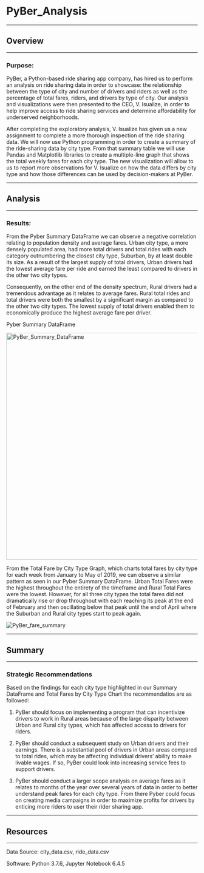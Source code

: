# PyBer_Analysis
---
## Overview
---
### Purpose:

  PyBer, a Python-based ride sharing app company, has hired us to perform an analysis on ride sharing data in order to showcase: the relationship between the type of city and number of drivers and riders as well as the percentage of total fares, riders, and drivers by type of city. Our analysis and visualizations were then presented to the CEO, V. Isualize, in order to help improve access to ride sharing services and determine affordability for underserved neighborhoods. 

  After completing the exploratory analysis, V. Isualize has given us a new assignment to complete a more thorough inspection of the ride sharing data. We will now use Python programming in order to create a summary of the ride-sharing data by city type. From that summary table we will use Pandas and Matplotlib libraries to create a multiple-line graph that shows the total weekly fares for each city type. The new visualization will allow to us to report more observations for V. Isualize on how the data differs by city type and how those differences can be used by decision-makers at PyBer.

---
## Analysis
---
### Results:

  From the Pyber Summary DataFrame we can observe a negative correlation relating to population density and average fares. Urban city type, a more densely populated area, had more total drivers and total rides with each category outnumbering the closest city type, Suburban, by at least double its size. As a result of the largest supply of total drivers, Urban drivers had the lowest average fare per ride and earned the least compared to drivers in the other two city types.

  Consequently, on the other end of the density spectrum, Rural drivers had a tremendous advantage as it relates to average fares. Rural total rides and total drivers were both the smallest by a significant margin as compared to the other two city types. The lowest supply of total drivers enabled them to economically produce the highest average fare per driver.

Pyber Summary DataFrame

<img width="598" alt="PyBer_Summary_DataFrame" src="https://user-images.githubusercontent.com/99817571/160156024-ae019661-bf28-4b6f-b29a-9ea90b3ef059.png">

  From the Total Fare by City Type Graph, which charts total fares by city type for each week from January to May of 2019, we can observe a similar pattern as seen in our Pyber Summary DataFrame. Urban Total Fares were the highest throughout the entirety of the timeframe and Rural Total Fares were the lowest. However, for all three city types the total fares did not dramatically rise or drop throughout with each reaching its peak at the end of February and then oscillating below that peak until the end of April where the Suburban and Rural city types start to peak again.

![PyBer_fare_summary](https://user-images.githubusercontent.com/99817571/160159898-b47e2ee6-70fb-4944-ba58-1c1293ab1278.png)

---
## Summary
---
### Strategic Recommendations

  Based on the findings for each city type highlighted in our Summary DataFrame and Total Fares by City Type Chart the recommendatios are as followed:

  1. PyBer should focus on implementing a program that can incentivize drivers to work in Rural areas because of the large disparity between Urban and Rural city types, which has affected access to drivers for riders. 
  
  2. PyBer should conduct a subsequent study on Urban drivers and their earnings. There is a substantial pool of drivers in Urban areas compared to total rides, which may be affecting individual drivers’ ability to make livable wages.  If so, PyBer could look into increasing service fees to support drivers. 
  
  3. PyBer should conduct a larger scope analysis on average fares as it relates to months of the year over several years of data in order to better understand peak fares for each city type. From there Pyber could focus on creating media campaigns in order to maximize profits for drivers by enticing more riders to user their rider sharing app.

---
## Resources
---
Data Source: city_data.csv, ride_data.csv

Software: Python 3.7.6, Jupyter Notebook 6.4.5
